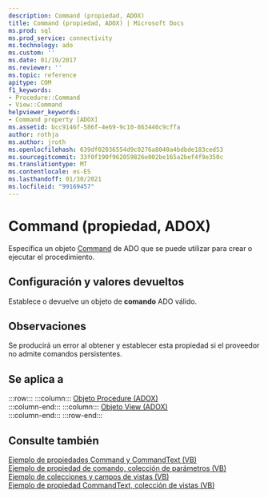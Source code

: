 ```yaml
---
description: Command (propiedad, ADOX)
title: Command (propiedad, ADOX) | Microsoft Docs
ms.prod: sql
ms.prod_service: connectivity
ms.technology: ado
ms.custom: ''
ms.date: 01/19/2017
ms.reviewer: ''
ms.topic: reference
apitype: COM
f1_keywords:
- Procedure::Command
- View::Command
helpviewer_keywords:
- Command property [ADOX]
ms.assetid: bcc9146f-586f-4e69-9c10-863440c9cffa
author: rothja
ms.author: jroth
ms.openlocfilehash: 639df02036554d9c0276a8040a4bdbde183ced53
ms.sourcegitcommit: 33f0f190f962059826e002be165a2bef4f9e350c
ms.translationtype: MT
ms.contentlocale: es-ES
ms.lasthandoff: 01/30/2021
ms.locfileid: "99169457"
---
```

# <a name="command-property-adox"></a>Command (propiedad, ADOX)
Especifica un objeto [Command](../ado-api/command-object-ado.md) de ADO que se puede utilizar para crear o ejecutar el procedimiento.  
  
## <a name="settings-and-return-values"></a>Configuración y valores devueltos  
 Establece o devuelve un objeto de **comando** ADO válido.  
  
## <a name="remarks"></a>Observaciones  
 Se producirá un error al obtener y establecer esta propiedad si el proveedor no admite comandos persistentes.  
  
## <a name="applies-to"></a>Se aplica a  

:::row:::
    :::column:::
        [Objeto Procedure (ADOX)](./procedure-object-adox.md)  
    :::column-end:::
    :::column:::
        [Objeto View (ADOX)](./view-object-adox.md)  
    :::column-end:::
:::row-end:::

## <a name="see-also"></a>Consulte también  
 [Ejemplo de propiedades Command y CommandText (VB)](./command-and-commandtext-properties-example-vb.md)   
 [Ejemplo de propiedad de comando, colección de parámetros (VB)](./parameters-collection-command-property-example-vb.md)   
 [Ejemplo de colecciones y campos de vistas (VB)](./views-and-fields-collections-example-vb.md)   
 [Ejemplo de propiedad CommandText, colección de vistas (VB)](./views-collection-commandtext-property-example-vb.md)